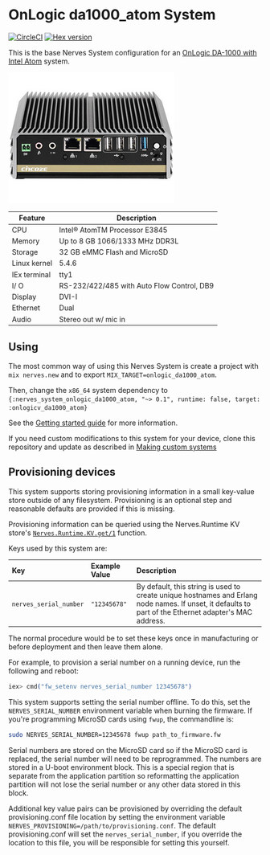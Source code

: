 # OnLogic da1000_atom System

[![CircleCI](https://circleci.com/gh/verypossible/nerves_system_onlogic_da1000_atom/tree/main.svg?style=svg)](https://circleci.com/gh/verypossible/nerves_system_onlogic_da1000_atom/tree/main)
[![Hex version](https://img.shields.io/hexpm/v/nerves_system_onlogic_da1000_atom.svg "Hex version")](https://hex.pm/packages/nerves_system_onlogic_da1000_atom)

This is the base Nerves System configuration for an [OnLogic DA-1000 with Intel Atom](https://www.onlogic.com/da-1000/) system.

![OnLogic da1000_atom Image](assets/images/da1000.jpg)
<br>

| Feature              | Description                     |
| -------------------- | ------------------------------- |
| CPU                  | Intel® AtomTM Processor E3845   |
| Memory               | Up to 8 GB 1066/1333 MHz DDR3L  |
| Storage              | 32 GB eMMC Flash and MicroSD    |
| Linux kernel         | 5.4.6                           |
| IEx terminal         | tty1                            |
| I/ O                 | RS-232/422/485 with Auto Flow Control, DB9|
| Display              | DVI-I                           |
| Ethernet             | Dual                            |
| Audio                | Stereo out w/ mic in            |


## Using

The most common way of using this Nerves System is create a project with `mix
nerves.new` and to export `MIX_TARGET=onlogic_da1000_atom`.

Then, change the `x86_64` system dependency to
`{:nerves_system_onlogic_da1000_atom, "~> 0.1", runtime: false, target: :onlogicv_da1000_atom}`

See the [Getting started
guide](https://hexdocs.pm/nerves/getting-started.html#creating-a-new-nerves-app)
for more information.

If you need custom modifications to this system for your device, clone this
repository and update as described in [Making custom
systems](https://hexdocs.pm/nerves/systems.html#customizing-your-own-nerves-system)

## Provisioning devices

This system supports storing provisioning information in a small key-value store
outside of any filesystem. Provisioning is an optional step and reasonable
defaults are provided if this is missing.

Provisioning information can be queried using the Nerves.Runtime KV store's
[`Nerves.Runtime.KV.get/1`](https://hexdocs.pm/nerves_runtime/Nerves.Runtime.KV.html#get/1)
function.

Keys used by this system are:

Key                    | Example Value     | Description
:--------------------- | :---------------- | :----------
`nerves_serial_number` | `"12345678"`      | By default, this string is used to create unique hostnames and Erlang node names. If unset, it defaults to part of the Ethernet adapter's MAC address.

The normal procedure would be to set these keys once in manufacturing or before
deployment and then leave them alone.

For example, to provision a serial number on a running device, run the following
and reboot:

```elixir
iex> cmd("fw_setenv nerves_serial_number 12345678")
```

This system supports setting the serial number offline. To do this, set the
`NERVES_SERIAL_NUMBER` environment variable when burning the firmware. If you're
programming MicroSD cards using `fwup`, the commandline is:

```sh
sudo NERVES_SERIAL_NUMBER=12345678 fwup path_to_firmware.fw
```

Serial numbers are stored on the MicroSD card so if the MicroSD card is
replaced, the serial number will need to be reprogrammed. The numbers are stored
in a U-boot environment block. This is a special region that is separate from
the application partition so reformatting the application partition will not
lose the serial number or any other data stored in this block.

Additional key value pairs can be provisioned by overriding the default provisioning.conf
file location by setting the environment variable
`NERVES_PROVISIONING=/path/to/provisioning.conf`. The default provisioning.conf
will set the `nerves_serial_number`, if you override the location to this file,
you will be responsible for setting this yourself.
